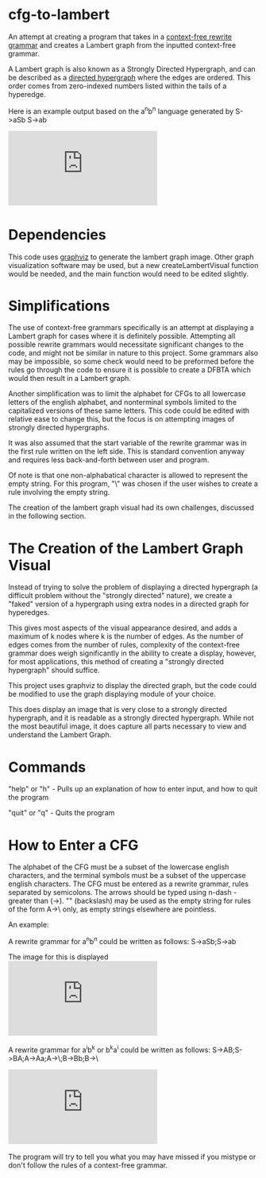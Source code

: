 # cfg-to-lambert

An attempt at creating a program that takes in a [context-free rewrite grammar](https://en.wikipedia.org/wiki/Context-free_grammar) and creates a Lambert graph from the inputted context-free grammar.

A Lambert graph is also known as a Strongly Directed Hypergraph, and can be described as a [directed hypergraph](https://www.sciencedirect.com/science/article/pii/S0304397516002097) where the edges are ordered. This order comes from zero-indexed numbers listed within the tails of a hyperedge.

Here is an example output based on the a<sup>n</sup>b<sup>n</sup> language generated by
S->aSb
S->ab

![Image of output from cfg-to-lambert](https://github.com/kegross/cfg-to-lambert/blob/main/aSbLambertGraph.pdf)

# Dependencies

This code uses [graphviz](https://graphviz.org/) to generate the lambert graph image. Other graph visualization software may be used, but a new createLambertVisual function would be needed, and the main function would need to be edited slightly.

# Simplifications

The use of context-free grammars specifically is an attempt at displaying a Lambert graph for cases where it is definitely possible. Attempting all possible rewrite grammars would necessitate significant changes to the code, and might not be similar in nature to this project. Some grammars also may be impossible, so some check would need to be preformed before the rules go through the code to ensure it is possible to create a DFBTA which would then result in a Lambert graph.

Another simplification was to limit the alphabet for CFGs to all lowercase letters of the english alphabet, and nonterminal symbols limited to the capitalized versions of these same letters. This code could be edited with relative ease to change this, but the focus is on attempting images of strongly directed hypergraphs.

It was also assumed that the start variable of the rewrite grammar was in the first rule written on the left side. This is standard convention anyway and requires less back-and-forth between user and program.

Of note is that one non-alphabatical character is allowed to represent the empty string. For this program, "\\" was chosen if the user wishes to create a rule involving the empty string.

The creation of the lambert graph visual had its own challenges, discussed in the following section.

# The Creation of the Lambert Graph Visual

Instead of trying to solve the problem of displaying a directed hypergraph (a difficult problem without the "strongly directed" nature), we create a "faked" version of a hypergraph using extra nodes in a directed graph for hyperedges. 

This gives most aspects of the visual appearance desired, and adds a maximum of k nodes where k is the number of edges. As the number of edges comes from the number of rules, complexity of the context-free grammar does weigh significantly in the ability to create a display, however, for most applications, this method of creating a "strongly directed hypergraph" should suffice.

This project uses graphviz to display the directed graph, but the code could be modified to use the graph displaying module of your choice.

This does display an image that is very close to a strongly directed hypergraph, and it is readable as a strongly directed hypergraph. While not the most beautiful image, it does capture all parts necessary to view and understand the Lambert Graph.

# Commands

"help" or "h" - Pulls up an explanation of how to enter input, and how to quit the program

"quit" or "q" - Quits the program

# How to Enter a CFG

The alphabet of the CFG must be a subset of the lowercase english characters, and the terminal symbols must be a subset of the uppercase english characters.
The CFG must be entered as a rewrite grammar, rules separated by semicolons. The arrows should be typed using n-dash - greater than (->). "\" (backslash) may be used as the empty string for rules of the form A->\ only, as empty strings elsewhere are pointless.

An example:

A rewrite grammar for a<sup>n</sup>b<sup>n</sup> could be written as follows: S->aSb;S->ab

The image for this is displayed ![here](https://github.com/kegross/cfg-to-lambert/blob/main/aSbLambertGraph.pdf)

A rewrite grammar for a<sup>i</sup>b<sup>k</sup> or b<sup>k</sup>a<sup>i</sup> could be written as follows: S->AB;S->BA;A->Aa;A->\\;B->Bb;B->\

![This is the output from cfg-to-lambert](https://github.com/kegross/cfg-to-lambert/blob/main/LambertGraphakbi.pdf)

The program will try to tell you what you may have missed if you mistype or don't follow the rules of a context-free grammar.
